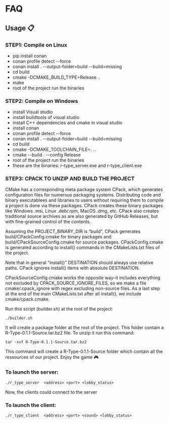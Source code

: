 # FAQ

## Usage 📋

### STEP1: Compile on Linux

- pip install conan
- conan profile detect --force
- conan install . --output-folder=build --build=missing
- cd build
- cmake -DCMAKE_BUILD_TYPE=Release ..
- make
- root of the project run the binaries

### STEP2: Compile on Windows

- install Visual studio
- install buildtools of visual studio
- install C++ dependencies and cmake in visual studio
- install conan
- conan profile detect --force
- conan install . --output-folder=build --build=missing
- cd build
- cmake -DCMAKE_TOOLCHAIN_FILE=. ..
- cmake --build . --config Release
- root of the project run the binaries
- these are the binaries: r-type_server.exe and r-type_client.exe

### STEP3: CPACK TO UNZIP AND BUILD THE PROJECT

CMake has a corresponding meta package system CPack, which generates configuration files for numerous packaging systems. Distributing code and binary executablees and libraries to users without requiring them to compile a project is done via these packages. CPack creates these binary packages like Windows .msi, Linux .deb/.rpm, MacOS .dmg, etc. CPack also creates traditional source archives as are also generated by GitHub Releases, but with fine-grained control of the contents.

Assuming the PROJECT_BINARY_DIR is “build”, CPack generates build/CPackConfig.cmake for binary packages and build/CPackSourceConfig.cmake for source packages. CPackConfig.cmake is generated according to install() commands in the CMakeLists.txt files of the project.

Note that in general “install()” DESTINATION should always use relative paths. CPack ignores install() items with absolute DESTINATION.

CPackSourceConfig.cmake works the opposite way–it includes everything not excluded by CPACK_SOURCE_IGNORE_FILES, so we make a file cmake/.cpack_ignore with regex excluding non-source files. As a last step at the end of the main CMakeLists.txt after all install(), we include cmake/cpack.cmake.

Run this script (builder.sh) at the root of the project:

`./builder.sh`

It will create a package folder at the root of the project. This folder contain a R-Type-0.1.1-Source.tar.bz2 file. To unzip it run this command:

`tar -xvf R-Type-0.1.1-Source.tar.bz2`

This command will create a R-Type-0.1.1-Source folder which contain all the ressources of our project. Enjoy the game 🎮
### To launch the server:

`./r_type_server  <address> <port> <lobby_status>`

Now, the clients could connect to the server

### To launch the client:

`./r_type_client  <address> <port> <sound> <lobby_status>`
